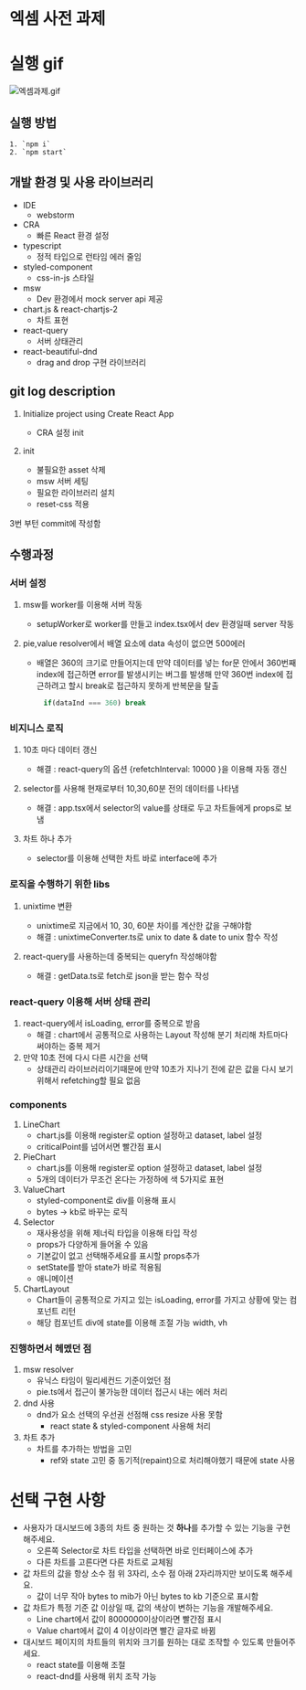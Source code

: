 # 엑셈 사전 과제

# 실행 gif

![엑셈과제.gif](public%2F%EC%97%91%EC%85%88%EA%B3%BC%EC%A0%9C.gif)

## 실행 방법

    1. `npm i`
    2. `npm start`

## 개발 환경 및 사용 라이브러리

- IDE
   - webstorm
- CRA
   - 빠른 React 환경 설정
- typescript
  - 정적 타입으로 런타임 에러 줄임
- styled-component
  - css-in-js 스타일
- msw
   - Dev 환경에서 mock server api 제공
- chart.js & react-chartjs-2
  - 차트 표현
- react-query
  - 서버 상태관리
- react-beautiful-dnd
  - drag and drop 구현 라이브러리



## git log description

1. Initialize project using Create React App
    - CRA 설정 init

2. init
    - 불필요한 asset 삭제
    - msw 서버 세팅
    - 필요한 라이브러리 설치
    - reset-css 적용
   
3번 부턴 commit에 작성함


## 수행과정

### 서버 설정

1. msw를 worker를 이용해 서버 작동
    - setupWorker로 worker를 만들고 index.tsx에서 dev 환경일때 server 작동
   
2. pie,value resolver에서 배열 요소에 data 속성이 없으면 500에러
    - 배열은 360의 크기로 만들어지는데 만약 데이터를 넣는 for문 안에서 360번째 index에 접근하면 error를 발생시키는 버그를 발생해 만약 360번 index에 접근하려고 할시 break로 접근하지 못하게 반복문을 탈출
   ```javascript
        if(dataInd === 360) break
    ```


### 비지니스 로직

1. 10초 마다 데이터 갱신
    - 해결 : react-query의 옵션 {refetchInterval: 10000 }을 이용해 자동 갱신

2. selector를 사용해 현재로부터 10,30,60분 전의 데이터를 나타냄
    - 해결 : app.tsx에서 selector의 value를 상태로 두고 차트들에게 props로 보냄 

3. 차트 하나 추가
   - selector를 이용해 선택한 차트 바로 interface에 추가

### 로직을 수행하기 위한 libs

1. unixtime 변환
    - unixtime로 지금에서 10, 30, 60분 차이를 계산한 값을 구해야함
    - 해결 : unixtimeConverter.ts로 unix to date & date to unix 함수 작성
   
2. react-query를 사용하는데 중복되는 queryfn 작성해야함
    - 해결 : getData.ts로 fetch로 json을 받는 함수 작성
 
### react-query 이용해 서버 상태 관리

1. react-query에서 isLoading, error를 중복으로 받음
   - 해결 : chart에서 공통적으로 사용하는 Layout 작성해 분기 처리해 차트마다 써야하는 중복 제거
2. 만약 10초 전에 다시 다른 시간을 선택
    - 상태관리 라이브러리이기때문에 만약 10초가 지나기 전에 같은 값을 다시 보기 위해서 refetching할 필요 없음


### components

1. LineChart
    - chart.js를 이용해 register로 option 설정하고 dataset, label 설정 
    - criticalPoint를 넘어서면 빨간점 표시
2. PieChart
   - chart.js를 이용해 register로 option 설정하고 dataset, label 설정
   - 5개의 데이터가 무조건 온다는 가정하에 색 5가지로 표현
3. ValueChart
   - styled-component로 div를 이용해 표시
   - bytes -> kb로 바꾸는 로직
4. Selector
   - 재사용성을 위해 제너릭 타입을 이용해 타입 작성
   - props가 다양하게 들어올 수 있음
   - 기본값이 없고 선택해주세요를 표시할 props추가
   - setState를 받아 state가 바로 적용됨
   - 애니메이션
5. ChartLayout
   - Chart들이 공통적으로 가지고 있는 isLoading, error를 가지고 상황에 맞는 컴포넌트 리턴
   - 해당 컴포넌트 div에 state를 이용해 조절 가능 width, vh


### 진행하면서 헤멨던 점

1. msw resolver
   - 유닉스 타임이 밀리세컨드 기준이었던 점
   - pie.ts에서 접근이 불가능한 데이터 접근시 내는 에러 처리
2. dnd 사용
   - dnd가 요소 선택의 우선권 선점해 css resize 사용 못함
     - react state & styled-component 사용해 처리
3. 차트 추가
   - 차트를 추가하는 방법을 고민
     - ref와 state 고민 중 동기적(repaint)으로 처리해야했기 때문에 state 사용  



# 선택 구현 사항 

- 사용자가 대시보드에 3종의 차트 중 원하는 것 **하나**를 추가할 수 있는 기능을 구현 해주세요.
  - 오른쪽 Selector로 차트 타입을 선택하면 바로 인터페이스에 추가 
  - 다른 차트를 고른다면 다른 차트로 교체됨
- 값 차트의 값을 항상 소수 점 위 3자리, 소수 점 아래 2자리까지만 보이도록 해주세요.
  - 값이 너무 작아 bytes to mib가 아닌 bytes to kb 기준으로 표시함 
- 값 차트가 특정 기준 값 이상일 때, 값의 색상이 변하는 기능을 개발해주세요.
  - Line chart에서 값이 8000000이상이라면 빨간점 표시
  - Value chart에서 값이 4 이상이라면 빨간 글자로 바뀜
- 대시보드 페이지의 차트들의 위치와 크기를 원하는 대로 조작할 수 있도록 만들어주세요.
  - react state를 이용해 조절
  - react-dnd를 사용해 위치 조작 가능
